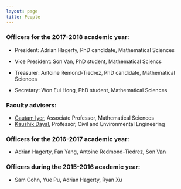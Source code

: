```yaml
---
layout: page
title: People
---
```

### Officers for the 2017-2018 academic year:

+ President: Adrian Hagerty, PhD candidate, Mathematical Sciences

+ Vice President: Son Van, PhD student, Mathematical Sciencs

+ Treasurer: Antoine Remond-Tiedrez, PhD candidate, Mathematical Sciences

+ Secretary: Won Eui Hong, PhD student, Mathematical Sciences



### Faculty advisers:
+ [Gautam Iyer](http://www.math.cmu.edu/~gautam/), Associate Professor, Mathematical Sciences
+ [Kaushik Dayal](https://sites.google.com/site/kaushikdayal/), Professor, Civil and Environmental Engineering

### Officers for the 2016-2017 academic year:

+ Adrian Hagerty, Fan Yang, Antoine Redmond-Tiedrez, Son Van

### Officers during the 2015-2016 academic year:
+ Sam Cohn, Yue Pu, Adrian Hagerty, Ryan Xu

